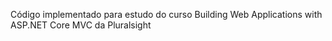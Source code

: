 Código implementado para estudo do curso Building Web Applications with ASP.NET Core MVC da Pluralsight